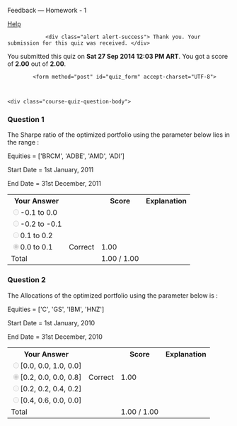 Feedback — Homework - 1  </span>
  
  <a class="coursera-reporter-link" title="Click here if you're experiencing technical problems or found errors in the course materials." target="_blank" href="https://class.coursera.org/compinvesting1-004/help/quizzes?url=https%3A%2F%2Fclass.coursera.org%2Fcompinvesting1-004%2Fquiz%2Ffeedback%3Fsubmission_id%3D50574">
     Help
  </a>
</h2>


<a data-coursera-admin-helpwidget-link="" rel="help" href="https://class.coursera.org/mooc/help/quiz" title="Quiz documentation" style="display:none;">Learn more</a>




                <div class="alert alert-success"> Thank you. Your submission for this quiz was received. </div>
    


<p class="course-quiz-feedback"> You submitted this quiz on <strong>Sat 27 Sep 2014 12:03 PM ART</strong>. You got a score of <strong>2.00</strong> out of <strong>2.00</strong>. </p>


            <form method="post" id="quiz_form" accept-charset="UTF-8">
    
    
    
    <div class="course-quiz-question-body">
<h3 class="course-quiz-question-number">Question 1</h3>
<div dir="auto" class="course-quiz-question-text">The Sharpe ratio of the optimized portfolio using the parameter below lies in the range :  <br>

Equities = ['BRCM', 'ADBE', 'AMD', 'ADI']<br>

Start Date = 1st January, 2011  <br>

End Date = 31st December, 2011  <br>
</div>
<div dir="auto" class="course-quiz-options"></div>
<table class="table">
<tbody><tr>
<th>Your Answer</th>
<th></th>
<th>Score</th>
<th>Explanation</th>
</tr>
<tr data-randomizable-option="data-randomizable-option">
<td class="course-quiz-student-answer" dir="auto">
<input dir="auto" class="course-quiz-input" name="answer[db2324c199687719abb42ad6ee260403][]" id="gensym_54381129d6201" value="a2089e1ab94fac1e36dfbbc248dd3ed8" disabled="" type="radio">-0.1 to 0.0</td>
<td></td>
<td></td>
<td></td>
</tr>
<tr data-randomizable-option="data-randomizable-option">
<td class="course-quiz-student-answer" dir="auto">
<input dir="auto" class="course-quiz-input" name="answer[db2324c199687719abb42ad6ee260403][]" id="gensym_54381129d6d40" value="e807f6c9be8dd9f465e88fe017c31f82" disabled="" type="radio">-0.2 to -0.1</td>
<td></td>
<td></td>
<td></td>
</tr>
<tr data-randomizable-option="data-randomizable-option">
<td class="course-quiz-student-answer" dir="auto">
<input dir="auto" class="course-quiz-input" name="answer[db2324c199687719abb42ad6ee260403][]" id="gensym_54381129d768d" value="f7876c6815db58418454f436b7a8f0eb" disabled="" type="radio">0.1 to 0.2</td>
<td></td>
<td></td>
<td></td>
</tr>
<tr data-randomizable-option="data-randomizable-option">
<td class="course-quiz-student-answer" dir="auto">
<input dir="auto" class="course-quiz-input" name="answer[db2324c199687719abb42ad6ee260403][]" id="gensym_54381129d7f0f" value="55d1e552f2f215bf319ec53a1dc87a45" checked="" disabled="" type="radio">0.0 to 0.1</td>
<td><span class="course-quiz-answer-correct" title="Correct" alt="Correct"><span class="icon-ok" alt="Correct"><span class="accessible-text-for-reader">Correct</span></span></span></td>
<td>1.00</td>
<td></td>
</tr>
<tr>
<td>Total</td>
<td></td>
<td>1.00 / 1.00</td>
<td></td>
</tr>
</tbody></table>
</div><div class="course-quiz-question-body">
<h3 class="course-quiz-question-number">Question 2</h3>
<div dir="auto" class="course-quiz-question-text">The Allocations of the optimized portfolio using the parameter below is :  <br>

Equities = ['C', 'GS', 'IBM', 'HNZ'] <br>

Start Date = 1st January, 2010  <br>

End Date = 31st December, 2010 <br>
</div>
<div dir="auto" class="course-quiz-options"></div>
<table class="table">
<tbody><tr>
<th>Your Answer</th>
<th></th>
<th>Score</th>
<th>Explanation</th>
</tr>
<tr data-randomizable-option="data-randomizable-option">
<td class="course-quiz-student-answer" dir="auto">
<input dir="auto" class="course-quiz-input" name="answer[4753753a8a6b1f4aea415bf7c5adf45f][]" id="gensym_54381129dc2bb" value="38d9a87653e5569b55c2a65b7cc0079c" disabled="" type="radio">[0.0, 0.0, 1.0, 0.0]</td>
<td></td>
<td></td>
<td></td>
</tr>
<tr data-randomizable-option="data-randomizable-option">
<td class="course-quiz-student-answer" dir="auto">
<input dir="auto" class="course-quiz-input" name="answer[4753753a8a6b1f4aea415bf7c5adf45f][]" id="gensym_54381129dcb57" value="6372434d428afd04fa2dcb5df83a0022" checked="" disabled="" type="radio">[0.2, 0.0, 0.0, 0.8]</td>
<td><span class="course-quiz-answer-correct" title="Correct" alt="Correct"><span class="icon-ok" alt="Correct"><span class="accessible-text-for-reader">Correct</span></span></span></td>
<td>1.00</td>
<td></td>
</tr>
<tr data-randomizable-option="data-randomizable-option">
<td class="course-quiz-student-answer" dir="auto">
<input dir="auto" class="course-quiz-input" name="answer[4753753a8a6b1f4aea415bf7c5adf45f][]" id="gensym_54381129dd91d" value="b5a054def77161e94ddaf4e1ba404e76" disabled="" type="radio">[0.2, 0.2, 0.4, 0.2]</td>
<td></td>
<td></td>
<td></td>
</tr>
<tr data-randomizable-option="data-randomizable-option">
<td class="course-quiz-student-answer" dir="auto">
<input dir="auto" class="course-quiz-input" name="answer[4753753a8a6b1f4aea415bf7c5adf45f][]" id="gensym_54381129de201" value="709cf636f85d6edabaed84afc8a8de19" disabled="" type="radio">[0.4, 0.6, 0.0, 0.0]</td>
<td></td>
<td></td>
<td></td>
</tr>
<tr>
<td>Total</td>
<td></td>
<td>1.00 / 1.00</td>
